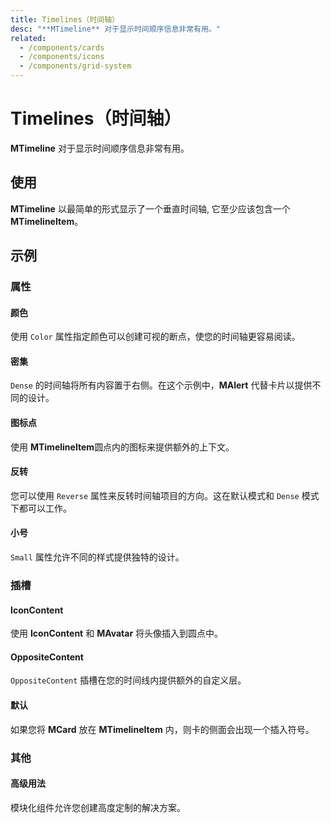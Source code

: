 ```yaml
---
title: Timelines（时间轴）
desc: "**MTimeline** 对于显示时间顺序信息非常有用。"
related:
  - /components/cards
  - /components/icons
  - /components/grid-system
---
```


# Timelines（时间轴）

**MTimeline** 对于显示时间顺序信息非常有用。

## 使用

**MTimeline** 以最简单的形式显示了一个垂直时间轴, 它至少应该包含一个 **MTimelineItem**。

<masa-example file="Examples.components.timelines.Usage"></masa-example>

## 示例

### 属性

#### 颜色

使用 `Color` 属性指定颜色可以创建可视的断点，使您的时间轴更容易阅读。

<masa-example file="Examples.components.timelines.Color"></masa-example>

#### 密集

`Dense` 的时间轴将所有内容置于右侧。在这个示例中，**MAlert** 代替卡片以提供不同的设计。

<masa-example file="Examples.components.timelines.Dense"></masa-example>

#### 图标点

使用 **MTimelineItem**圆点内的图标来提供额外的上下文。

<masa-example file="Examples.components.timelines.IconDots"></masa-example>

#### 反转

您可以使用 `Reverse` 属性来反转时间轴项目的方向。这在默认模式和 `Dense` 模式下都可以工作。

<masa-example file="Examples.components.timelines.Reverse"></masa-example>

#### 小号

`Small` 属性允许不同的样式提供独特的设计。

<masa-example file="Examples.components.timelines.Small"></masa-example>

### 插槽

#### IconContent

使用 **IconContent**  和 **MAvatar** 将头像插入到圆点中。

<masa-example file="Examples.components.timelines.IconContent"></masa-example>

#### OppositeContent

`OppositeContent` 插槽在您的时间线内提供额外的自定义层。

<masa-example file="Examples.components.timelines.OppositeContent"></masa-example>

#### 默认

如果您将 **MCard** 放在 **MTimelineItem** 内，则卡的侧面会出现一个插入符号。

<masa-example file="Examples.components.timelines.TimelineItemDefault"></masa-example>

### 其他

#### 高级用法

模块化组件允许您创建高度定制的解决方案。

<masa-example file="Examples.components.timelines.Advanced"></masa-example>